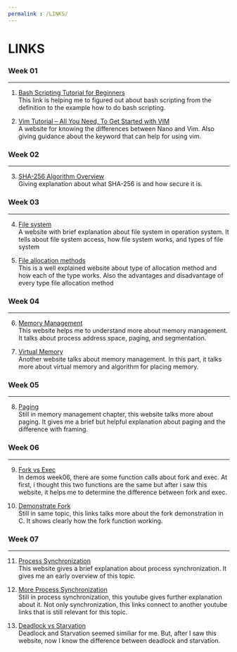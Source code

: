 ```yaml
---
permalink : /LINKS/
---
```


# LINKS
### Week 01
---
1. [Bash Scripting Tutorial for Beginners](https://linuxconfig.org/bash-scripting-tutorial-for-beginners)<br>
This link is helping me to figured out about bash scripting from the definition to the example how to do bash scripting.

2. [Vim Tutorial – All You Need, To Get Started with VIM](https://www.linuxfordevices.com/tutorials/linux/vim-tutorial#3-Navigating-Vim-Text)<br>
A website for knowing the differences between Nano and Vim. Also giving guidance about the keyword that can help for using vim.

### Week 02
---
3. [SHA-256 Algorithm Overview](https://www.n-able.com/blog/sha-256-encryption)<br>
Giving explanation about what SHA-256 is and how secure it is.

### Week 03
---
4. [File system](https://searchstorage.techtarget.com/definition/file-system)<br>
A website with brief explanation about file system in operation system. It tells about file system access, how file system works, and types of file system

5. [File allocation methods](https://www.geeksforgeeks.org/file-allocation-methods/)<br>
This is a well explained website about type of allocation method and how each of the type works. Also the advantages and disadvantage of every type file allocation method

### Week 04
---
6. [Memory Management](https://www.tutorialspoint.com/operating_system/os_memory_management.htm)<br>
This website helps me to understand more about memory management. It talks about process address space, paging, and segmentation.

7. [Virtual Memory](https://www.tutorialspoint.com/operating_system/os_virtual_memory.htm)<br>
Another website talks about memory management. In this part, it talks more about virtual memory and algorithm for placing memory.

### Week 05
---
8. [Paging](https://www.geeksforgeeks.org/paging-in-operating-system/)<br>
Still in memory management chapter, this website talks more about paging. It gives me a brief but helpful explanation about paging and the difference with framing.

### Week 06
---
9. [Fork vs Exec](https://www.geeksforgeeks.org/difference-fork-exec/)<br>
In demos week06, there are some function calls about fork and exec. At first, i thought this two functions are the same but after i saw this website, it helps me to determine the difference between fork and exec.

10. [Demonstrate Fork](https://www.geeksforgeeks.org/c-program-demonstrate-fork-and-pipe/)<br>
Still in same topic, this links talks more about the fork demonstration in C. It shows clearly how the fork function working.

### Week 07
---
11. [Process Synchronization](https://www.guru99.com/process-synchronization.html#1)<br>
This website gives a brief explanation about process synchronization. It gives me an early overview of this topic.

12. [More Process Synchronization](https://www.youtube.com/watch?v=ph2awKa8r5Y)<br>
Still in process synchronization, this youtube gives further explanation about it. Not only synchronization, this links connect to another youtube links that is still relevant for this topic.

13. [Deadlock vs Starvation](https://pediaa.com/what-is-the-difference-between-deadlock-and-starvation/)<br>
Deadlock and Starvation seemed similiar for me. But, after I saw this website, now I know the difference between deadlock and starvation.
